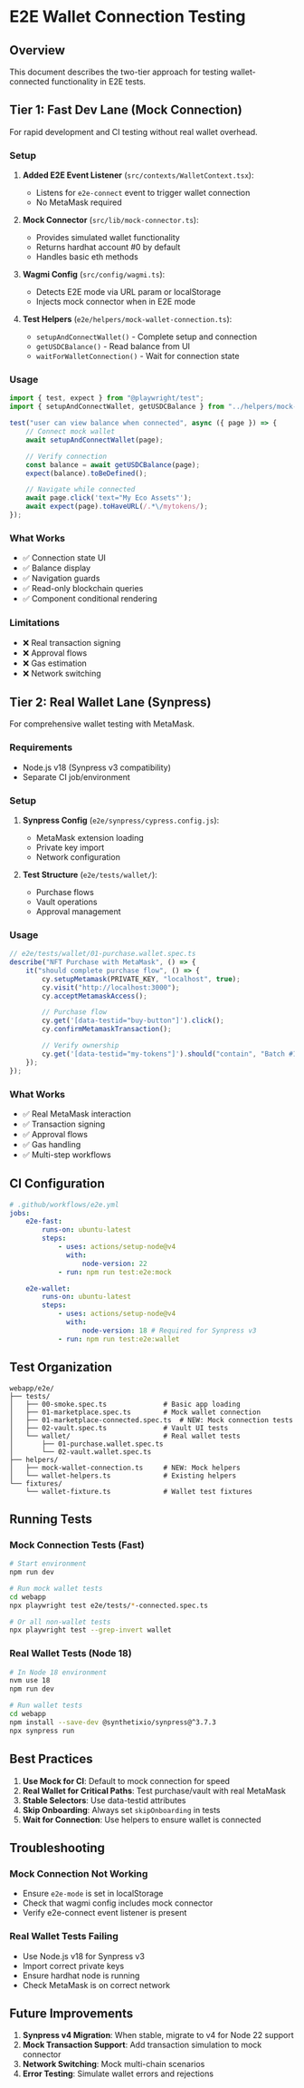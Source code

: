 # E2E Wallet Connection Testing

## Overview

This document describes the two-tier approach for testing wallet-connected functionality in E2E tests.

## Tier 1: Fast Dev Lane (Mock Connection)

For rapid development and CI testing without real wallet overhead.

### Setup

1. **Added E2E Event Listener** (`src/contexts/WalletContext.tsx`):
    - Listens for `e2e-connect` event to trigger wallet connection
    - No MetaMask required

2. **Mock Connector** (`src/lib/mock-connector.ts`):
    - Provides simulated wallet functionality
    - Returns hardhat account #0 by default
    - Handles basic eth methods

3. **Wagmi Config** (`src/config/wagmi.ts`):
    - Detects E2E mode via URL param or localStorage
    - Injects mock connector when in E2E mode

4. **Test Helpers** (`e2e/helpers/mock-wallet-connection.ts`):
    - `setupAndConnectWallet()` - Complete setup and connection
    - `getUSDCBalance()` - Read balance from UI
    - `waitForWalletConnection()` - Wait for connection state

### Usage

```typescript
import { test, expect } from "@playwright/test";
import { setupAndConnectWallet, getUSDCBalance } from "../helpers/mock-wallet-connection";

test("user can view balance when connected", async ({ page }) => {
    // Connect mock wallet
    await setupAndConnectWallet(page);

    // Verify connection
    const balance = await getUSDCBalance(page);
    expect(balance).toBeDefined();

    // Navigate while connected
    await page.click('text="My Eco Assets"');
    await expect(page).toHaveURL(/.*\/mytokens/);
});
```

### What Works

- ✅ Connection state UI
- ✅ Balance display
- ✅ Navigation guards
- ✅ Read-only blockchain queries
- ✅ Component conditional rendering

### Limitations

- ❌ Real transaction signing
- ❌ Approval flows
- ❌ Gas estimation
- ❌ Network switching

## Tier 2: Real Wallet Lane (Synpress)

For comprehensive wallet testing with MetaMask.

### Requirements

- Node.js v18 (Synpress v3 compatibility)
- Separate CI job/environment

### Setup

1. **Synpress Config** (`e2e/synpress/cypress.config.js`):
    - MetaMask extension loading
    - Private key import
    - Network configuration

2. **Test Structure** (`e2e/tests/wallet/`):
    - Purchase flows
    - Vault operations
    - Approval management

### Usage

```javascript
// e2e/tests/wallet/01-purchase.wallet.spec.ts
describe("NFT Purchase with MetaMask", () => {
    it("should complete purchase flow", () => {
        cy.setupMetamask(PRIVATE_KEY, "localhost", true);
        cy.visit("http://localhost:3000");
        cy.acceptMetamaskAccess();

        // Purchase flow
        cy.get('[data-testid="buy-button"]').click();
        cy.confirmMetamaskTransaction();

        // Verify ownership
        cy.get('[data-testid="my-tokens"]').should("contain", "Batch #1");
    });
});
```

### What Works

- ✅ Real MetaMask interaction
- ✅ Transaction signing
- ✅ Approval flows
- ✅ Gas handling
- ✅ Multi-step workflows

## CI Configuration

```yaml
# .github/workflows/e2e.yml
jobs:
    e2e-fast:
        runs-on: ubuntu-latest
        steps:
            - uses: actions/setup-node@v4
              with:
                  node-version: 22
            - run: npm run test:e2e:mock

    e2e-wallet:
        runs-on: ubuntu-latest
        steps:
            - uses: actions/setup-node@v4
              with:
                  node-version: 18 # Required for Synpress v3
            - run: npm run test:e2e:wallet
```

## Test Organization

```
webapp/e2e/
├── tests/
│   ├── 00-smoke.spec.ts              # Basic app loading
│   ├── 01-marketplace.spec.ts        # Mock wallet connection
│   ├── 01-marketplace-connected.spec.ts  # NEW: Mock connection tests
│   ├── 02-vault.spec.ts              # Vault UI tests
│   └── wallet/                       # Real wallet tests
│       ├── 01-purchase.wallet.spec.ts
│       └── 02-vault.wallet.spec.ts
├── helpers/
│   ├── mock-wallet-connection.ts     # NEW: Mock helpers
│   └── wallet-helpers.ts             # Existing helpers
└── fixtures/
    └── wallet-fixture.ts             # Wallet test fixtures
```

## Running Tests

### Mock Connection Tests (Fast)

```bash
# Start environment
npm run dev

# Run mock wallet tests
cd webapp
npx playwright test e2e/tests/*-connected.spec.ts

# Or all non-wallet tests
npx playwright test --grep-invert wallet
```

### Real Wallet Tests (Node 18)

```bash
# In Node 18 environment
nvm use 18
npm run dev

# Run wallet tests
cd webapp
npm install --save-dev @synthetixio/synpress@^3.7.3
npx synpress run
```

## Best Practices

1. **Use Mock for CI**: Default to mock connection for speed
2. **Real Wallet for Critical Paths**: Test purchase/vault with real MetaMask
3. **Stable Selectors**: Use data-testid attributes
4. **Skip Onboarding**: Always set `skipOnboarding` in tests
5. **Wait for Connection**: Use helpers to ensure wallet is connected

## Troubleshooting

### Mock Connection Not Working

- Ensure `e2e-mode` is set in localStorage
- Check that wagmi config includes mock connector
- Verify e2e-connect event listener is present

### Real Wallet Tests Failing

- Use Node.js v18 for Synpress v3
- Import correct private keys
- Ensure hardhat node is running
- Check MetaMask is on correct network

## Future Improvements

1. **Synpress v4 Migration**: When stable, migrate to v4 for Node 22 support
2. **Mock Transaction Support**: Add transaction simulation to mock connector
3. **Network Switching**: Mock multi-chain scenarios
4. **Error Testing**: Simulate wallet errors and rejections

